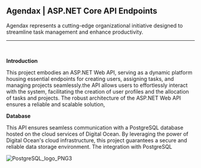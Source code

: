 ## Agendax | ASP.NET Core API Endpoints

Agendax represents a cutting-edge organizational initiative designed to streamline task management and enhance productivity.

<hr>
<br>

**Introduction**

This project embodies an ASP.NET Web API, serving as a dynamic platform housing essential endpoints for creating users, assigning tasks, and managing projects seamlessly.the API allows users to effortlessly interact with the system, facilitating the creation of user profiles and the allocation of tasks and projects. The robust architecture of the ASP.NET Web API ensures a reliable and scalable solution, 

**Database**


This API ensures seamless communication with a PostgreSQL database hosted on the cloud services of Digital Ocean. By leveraging the power of Digital Ocean's cloud infrastructure, this project guarantees a secure and reliable data storage environment. The integration with PostgreSQL


![PostgreSQL_logo_PNG3](https://github.com/AbdennourHsn/AgendaxApi/assets/119530347/da4c0342-c07c-45d2-ae86-93eb002ac7a6)
